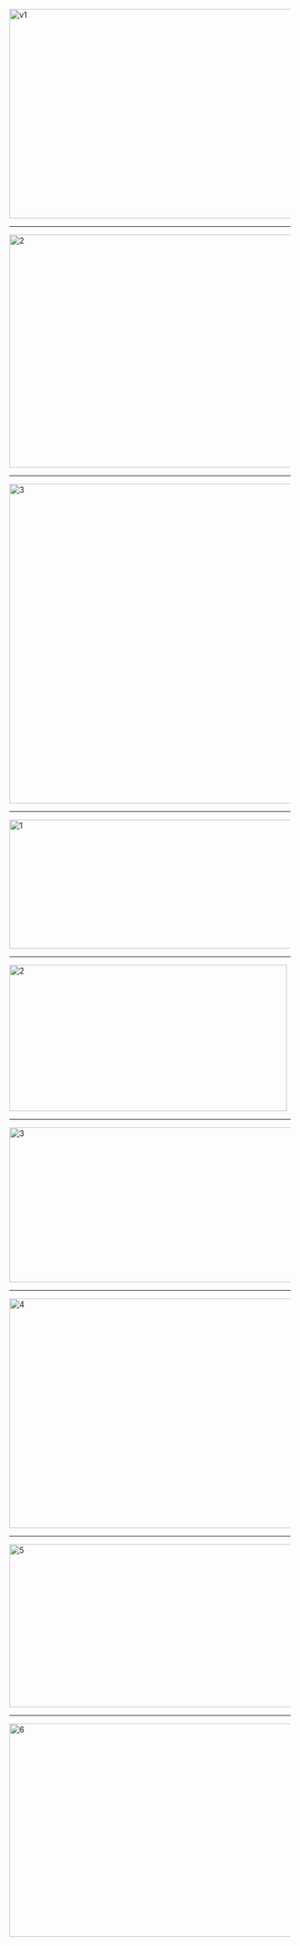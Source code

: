<br><br>

<img width="748" height="375" alt="v1" src="https://github.com/user-attachments/assets/ca86d6cb-66c5-433e-a4cd-ea9ea978c4e3" />

---
<img width="785" height="417" alt="2" src="https://github.com/user-attachments/assets/55c1731c-6df7-4b33-9440-79b5f3e8dca8" />

---
<img width="818" height="572" alt="3" src="https://github.com/user-attachments/assets/acdb67fe-fce2-486c-8904-123cdc7a823a" />

---
<img width="516" height="231" alt="1" src="https://github.com/user-attachments/assets/9fd56275-3baa-4ee1-82c2-289b8aca6b86" />

---
<img width="497" height="262" alt="2" src="https://github.com/user-attachments/assets/e27a98fd-9450-4e81-a370-250c73337288" />

---
<img width="532" height="277" alt="3" src="https://github.com/user-attachments/assets/2188a784-569a-49f3-8364-8cb729242c48" />

---
<img width="541" height="411" alt="4" src="https://github.com/user-attachments/assets/f3a70dc6-161e-4d60-a4a0-983d906349aa" />

---
<img width="505" height="292" alt="5" src="https://github.com/user-attachments/assets/e3036fde-05e4-45fa-a32e-0cfec5ed6870" />

---
<img width="543" height="382" alt="6" src="https://github.com/user-attachments/assets/f0c66f9b-dab8-429f-ba0f-e6f71d979f0a" />

<br><br>
